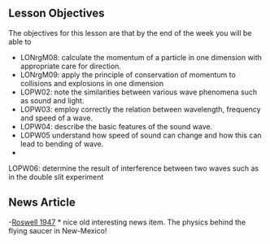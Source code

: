 ## Lesson Objectives

The objectives for this lesson are that by the end of the week you will be able to
* LONrgM08: calculate the momentum of a particle in one dimension with appropriate care for direction.
* LONrgM09: apply the principle of conservation of momentum to collisions and explosions in one dimension
* LOPW02: note the similarities between various wave phenomena such as sound and light. 
* LOPW03: employ correctly the relation between wavelength, frequency and speed of a wave.
* LOPW04: describe the basic features of the sound wave.
* LOPW05	understand how speed of sound can change and how this can lead to bending of wave.
* 
LOPW06: determine the result of interference between two waves such as in the double slit experiment 

## News Article

-<a href="http://www.angelfire.com/indie/anna_jones1/daily_record.html" target="_blank">Roswell 1947</a> 
 \* nice old interesting news item. The physics behind the flying saucer in New-Mexico!